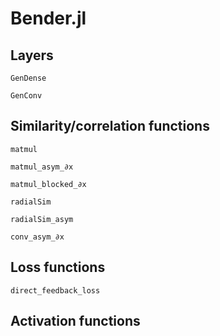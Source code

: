 # Bender.jl

## Layers
```@docs
GenDense
```

```@docs
GenConv
```

## Similarity/correlation functions
```@docs
matmul
```

```@docs
matmul_asym_∂x
```

```@docs
matmul_blocked_∂x
```

```@docs
radialSim
```

```@docs
radialSim_asym
```

```@docs
conv_asym_∂x
```

## Loss functions
```@docs
direct_feedback_loss
```

## Activation functions
